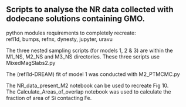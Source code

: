 ## Scripts to analyse the NR data collected with dodecane solutions containing GMO.

python modules requirements to completely recreate:<br>
refl1d, bumps, refnx, dynesty, jupyter, uravu

The three nested sampling scripts (for models 1, 2 & 3) are within the M1_NS, M2_NS and M3_NS directories.
These three scripts use MixedMagSlabs2.py<br>

The (refl1d-DREAM) fit of model 1 was conducted with M2_PTMCMC.py<br>

The NR_data_present_M2 notebook can be used to recreate Fig 10.<br>
The Calculate_Areas_of_overlap notebook was used to calculate the fraction of area of Si contacting Fe.
